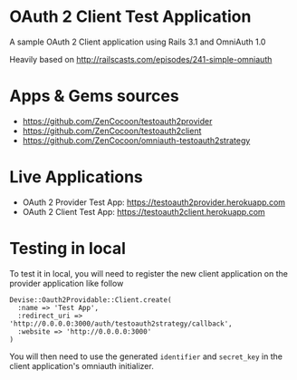 # OAuth 2 Client Test Application

A sample OAuth 2 Client application using Rails 3.1 and OmniAuth 1.0

Heavily based on http://railscasts.com/episodes/241-simple-omniauth

# Apps & Gems sources

* https://github.com/ZenCocoon/testoauth2provider
* https://github.com/ZenCocoon/testoauth2client
* https://github.com/ZenCocoon/omniauth-testoauth2strategy

# Live Applications

* OAuth 2 Provider Test App: https://testoauth2provider.herokuapp.com
* OAuth 2 Client Test App: https://testoauth2client.herokuapp.com

# Testing in local

To test it in local, you will need to register the new client application on the provider application like follow

    Devise::Oauth2Providable::Client.create(
      :name => 'Test App',
      :redirect_uri => 'http://0.0.0.0:3000/auth/testoauth2strategy/callback',
      :website => 'http://0.0.0.0:3000'
    )

You will then need to use the generated `identifier` and `secret_key` in the client application's omniauth initializer.